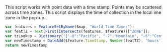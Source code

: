 This script works with point data with a time stamp. Points may be scattered across time zones. This script displays the time of collection in the local ime zone in the pop-up. 
```js
var features = FeatureSetByName($map, "World Time Zones");
var featTZ = Text(First(Intersects(features, $feature))["ZONE"]);
var tzLookup = Dictionary('{"-8":"Pacific", "-7":"Mountain", "-6":"Central", "-4":"Eastern"}');
var newTimestamp = DateAdd($feature.TimeStamp, Number(featTZ), 'hours');
return newTimestamp
```
